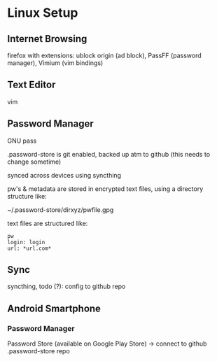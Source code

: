 # Linux Setup

## Internet Browsing

firefox with extensions: ublock origin (ad block), PassFF (password manager), Vimium (vim bindings)

## Text Editor

vim

## Password Manager

GNU pass

.password-store is git enabled, backed up atm to github (this needs to change sometime)

synced across devices using syncthing

pw's & metadata are stored in encrypted text files, using a directory structure like:

~/.password-store/dirxyz/pwfile.gpg

text files are structured like:

    pw
    login: login
    url: *url.com*

## Sync

syncthing, todo (?): config to github repo

## Android Smartphone

### Password Manager

Password Store (available on Google Play Store) -> connect to github .password-store repo
